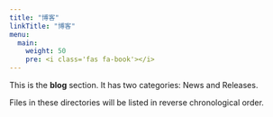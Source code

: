 ```yaml
---
title: "博客"
linkTitle: "博客"
menu:
  main:
    weight: 50
    pre: <i class='fas fa-book'></i>
---
```



This is the **blog** section. It has two categories: News and Releases.

Files in these directories will be listed in reverse chronological order.


